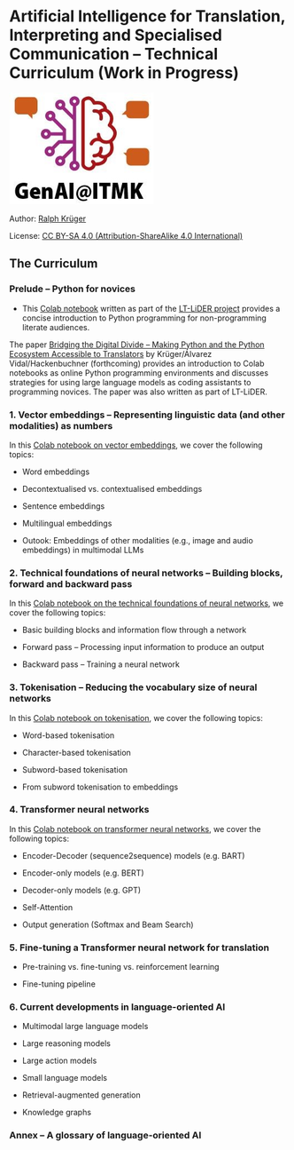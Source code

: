 # Artificial Intelligence for Translation, Interpreting and Specialised Communication – Technical Curriculum (Work in Progress)
<img src = "https://github.com/ITMK/AI_Literacy/blob/main/images/GenAI_ITMK.jpg?raw=true">

Author: [Ralph Krüger](https://www.th-koeln.de/en/person/ralph.krueger/)

License: [CC BY-SA 4.0 (Attribution-ShareAlike 4.0 International)](https://creativecommons.org/licenses/by-sa/4.0/)

## The Curriculum

### Prelude – Python for novices
-    This [Colab notebook](https://colab.research.google.com/drive/10G_zfSUssTVqLTkWl5NpwJvQS3Mbam_B?usp=sharing) written as part of the [LT-LiDER project](http://lt-lider.eu/) provides a concise introduction to Python             programming for non-programming literate audiences.

The paper [Bridging the Digital Divide – Making Python and the Python Ecosystem Accessible to Translators](http://dx.doi.org/10.13140/RG.2.2.13246.40006) by Krüger/Álvarez Vidal/Hackenbuchner (forthcoming) provides an introduction to Colab notebooks as online Python programming environments and discusses strategies for using large language models as coding assistants to programming novices. The paper was also written as part of LT-LiDER.

### 1. Vector embeddings – Representing linguistic data (and other modalities) as numbers
In this [Colab notebook on vector embeddings](https://colab.research.google.com/drive/1-R3ftZceMORC-fv9J6mecjrg-efLELz6?usp=sharing), we cover the following topics:

   - Word embeddings
   
   - Decontextualised vs. contextualised embeddings
   
   - Sentence embeddings

   - Multilingual embeddings
   
   - Outook: Embeddings of other modalities (e.g., image and audio embeddings) in multimodal LLMs

### 2. Technical foundations of neural networks – Building blocks, forward and backward pass
In this [Colab notebook on the technical foundations of neural networks](https://colab.research.google.com/drive/1AaVPBOTa3K8WQ6USrqx1ZR556RpF8-RC?usp=sharing), we cover the following topics:

   - Basic building blocks and information flow through a network
   
   - Forward pass – Processing input information to produce an output
   
   - Backward pass – Training a neural network

### 3. Tokenisation – Reducing the vocabulary size of neural networks
In this [Colab notebook on tokenisation](https://colab.research.google.com/drive/190K0BZZf9ChCNFd7ADbQ5JL24KWPkLU0?usp=sharing), we cover the following topics:

   - Word-based tokenisation
   
   - Character-based tokenisation
   
   - Subword-based tokenisation

   - From subword tokenisation to embeddings

### 4. Transformer neural networks
In this [Colab notebook on transformer neural networks](https://colab.research.google.com/drive/1dN6wA7li0Zai_AyPFS4igMS-NvTZPkAS?usp=sharing), we cover the following topics:
   
   - Encoder-Decoder (sequence2sequence) models (e.g. BART)
   
   - Encoder-only models (e.g. BERT)
   
   - Decoder-only models (e.g. GPT)
   
   - Self-Attention
   
   - Output generation (Softmax and Beam Search)

### 5. Fine-tuning a Transformer neural network for translation
   - Pre-training vs. fine-tuning vs. reinforcement learning
   
   - Fine-tuning pipeline

### 6. Current developments in language-oriented AI
   - Multimodal large language models
   
   - Large reasoning models

   - Large action models

   - Small language models

   - Retrieval-augmented generation

   - Knowledge graphs

### Annex – A glossary of language-oriented AI
